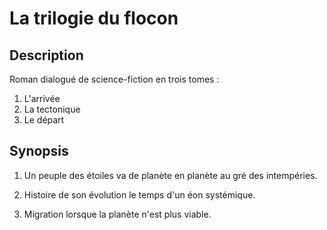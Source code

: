 # La trilogie du flocon

## Description

Roman dialogué de science-fiction en trois tomes :

1. L'arrivée
2. La tectonique
3. Le départ

## Synopsis

1. Un peuple des étoiles va de planète en planète au gré des intempéries.

2. Histoire de son évolution le temps d'un éon systémique.

3. Migration lorsque la planète n'est plus viable.

